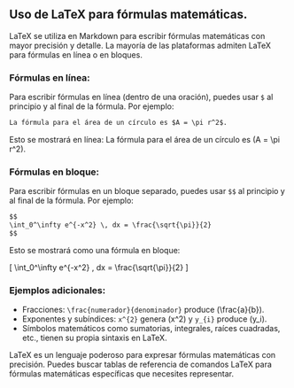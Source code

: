 ## Uso de LaTeX para fórmulas matemáticas.

LaTeX se utiliza en Markdown para escribir fórmulas matemáticas con mayor precisión y detalle. La mayoría de las plataformas admiten LaTeX para fórmulas en línea o en bloques.

### Fórmulas en línea:

Para escribir fórmulas en línea (dentro de una oración), puedes usar `$` al principio y al final de la fórmula. Por ejemplo:

```markdown
La fórmula para el área de un círculo es $A = \pi r^2$.
```

Esto se mostrará en línea: La fórmula para el área de un círculo es \(A = \pi r^2\).

### Fórmulas en bloque:

Para escribir fórmulas en un bloque separado, puedes usar `$$` al principio y al final de la fórmula. Por ejemplo:

```markdown
$$
\int_0^\infty e^{-x^2} \, dx = \frac{\sqrt{\pi}}{2}
$$
```

Esto se mostrará como una fórmula en bloque:

\[ \int_0^\infty e^{-x^2} \, dx = \frac{\sqrt{\pi}}{2} \]

### Ejemplos adicionales:

- Fracciones: `\frac{numerador}{denominador}` produce \(\frac{a}{b}\).
- Exponentes y subíndices: `x^{2}` genera \(x^2\) y `y_{i}` produce \(y_i\).
- Símbolos matemáticos como sumatorias, integrales, raíces cuadradas, etc., tienen su propia sintaxis en LaTeX.

LaTeX es un lenguaje poderoso para expresar fórmulas matemáticas con precisión. Puedes buscar tablas de referencia de comandos LaTeX para fórmulas matemáticas específicas que necesites representar.
